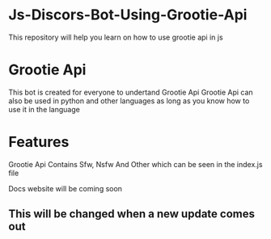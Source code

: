 # Js-Discors-Bot-Using-Grootie-Api
This repository will help you learn on how to use grootie api in js

# <h1>Grootie Api</h1>

This bot is created for everyone to undertand Grootie Api
Grootie Api can also be used in python and other languages as long as you know how to use it in the language

<h1>Features</h1>
 
Grootie Api Contains Sfw, Nsfw And Other which can be seen in the index.js file



Docs website will be coming soon
<h2>This will be changed when a new update comes out</h2>



